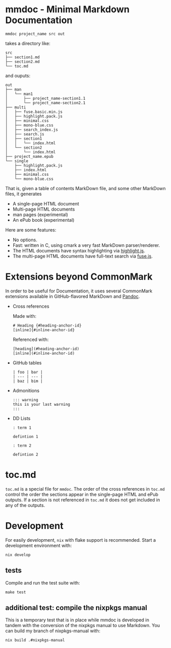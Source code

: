 # mmdoc - Minimal Markdown Documentation

```
mmdoc project_name src out
```

takes a directory like:

```
src
├── section1.md
├── section2.md
└── toc.md
```

and ouputs:

```
out
├── man
│   └── man1
│       ├── project_name-section1.1
│       └── project_name-section2.1
├── multi
│   ├── fuse.basic.min.js
│   ├── highlight.pack.js
│   ├── minimal.css
│   ├── mono-blue.css
│   ├── search_index.js
│   ├── search.js
│   ├── section1
│   │   └── index.html
│   └── section2
│       └── index.html
├── project_name.epub
└── single
    ├── highlight.pack.js
    ├── index.html
    ├── minimal.css
    └── mono-blue.css
```

That is, given a table of contents MarkDown file, and some other MarkDown files, it generates

* A single-page HTML document
* Multi-page HTML documents
* man pages (experimental)
* An ePub book (experimental)

Here are some features:

* No options.
* Fast: written in C, using cmark a very fast MarkDown parser/renderer.
* The HTML documents have syntax highlighting via [highlight.js](https://highlightjs.org/).
* The multi-page HTML documents have full-text search via [fuse.js](https://fusejs.io/).

# Extensions beyond CommonMark

In order to be useful for Documentation, it uses several CommonMark extensions available in GitHub-flavored MarkDown and [Pandoc](https://pandoc.org/).

* Cross references

  Made with:
  ```text
  # Heading {#heading-anchor-id}
  [inline]{#inline-anchor-id}
  ```
  Referenced with:
  ```text
  [heading](#heading-anchor-id)
  [inline](#inline-anchor-id)
  ```
* GitHub tables
  ```text
  | foo | bar |
  | --- | --- |
  | baz | bim |
  ```
* Admonitions
  ```text
  ::: warning
  this is your last warning
  :::
  ```
* DD Lists
  ```text
  : term 1

  defintion 1

  : term 2

  defintion 2
  ```

# toc.md

`toc.md` is a special file for `mmdoc`. The order of the cross references in `toc.md` control the order the sections appear in the single-page HTML and ePub outputs. If a section is not referenced in `toc.md` it does not get included in any of the outputs.

# Development

For easily development, `nix` with flake support is recommended. Start a development environment with:

```
nix develop
```

## tests

Compile and run the test suite with:

```
make test
```

## additional test: compile the nixpkgs manual

This is a temporary test that is in place while mmdoc is developed in tandem with the conversion of the nixpkgs manual to use Markdown. You can build my branch of nixpkgs-manual with:

```
nix build .#nixpkgs-manual
```
